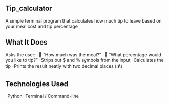 ## Tip_calculator 
A simple terminal program that calculates how much tip to leave based on your meal cost and tip percentage

## What It Does
Asks the user:
-💬 “How much was the meal?”
-💬 “What percentage would you like to tip?”
-Strips out $ and % symbols from the input
-Calculates the tip
-Prints the result neatly with two decimal places (💰)

##  Technologies Used
-Python
-Terminal / Command-line
